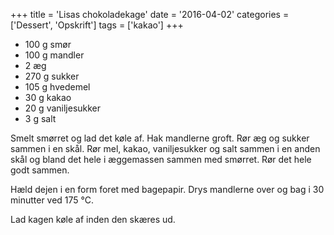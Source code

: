 +++
title = 'Lisas chokoladekage'
date = '2016-04-02'
categories = ['Dessert', 'Opskrift']
tags = ['kakao']
+++

* 100 g smør
* 100 g mandler
* 2 æg
* 270 g sukker
* 105 g hvedemel
* 30 g kakao
* 20 g vaniljesukker
* 3 g salt

Smelt smørret og lad det køle af. Hak mandlerne groft. Rør æg og sukker sammen i en skål. Rør mel, kakao, vaniljesukker
og salt sammen i en anden skål og bland det hele i æggemassen sammen med smørret. Rør det hele godt sammen.

Hæld dejen i en form foret med bagepapir. Drys mandlerne over og bag i 30 minutter ved 175 °C.

Lad kagen køle af inden den skæres ud.
